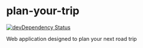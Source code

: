 # plan-your-trip
[![devDependency Status](https://david-dm.org/ChristopheHoch/plan-your-trip/dev-status.svg)](https://david-dm.org/ChristopheHoch/plan-your-trip#info=devDependencies)

Web application designed to plan your next road trip
